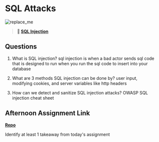 # SQL Attacks

![replace_me](https://codeworks.blob.core.windows.net/public/assets/img/illustrations/placeholder.svg)

> **📖 [SQL Injection](https://codeworksacademy.com/fs-student-guide/resources/wk11/03-SQL-Injection)**

## Questions

1. What is SQL injection?
sql injection is when a bad actor sends sql code that is designed to run when you run the sql code to insert into your database

2. What are 3 methods SQL injection can be done by?
user input, modifying cookies, and server variables like http headers
3. How can we detect and sanitize SQL injection attacks?
OWASP SQL injection cheat sheet
## Afternoon Assignment Link

**[Repo](https://github.com/Joshua-Jensen/<ASSIGNMENT_REPO>)**

Identify at least 1 takeaway from today's assignment
